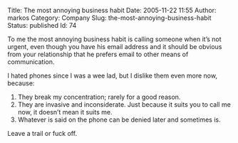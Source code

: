 Title: The most annoying business habit
Date: 2005-11-22 11:55
Author: markos
Category: Company
Slug: the-most-annoying-business-habit
Status: published
Id: 74

<html>
 <body>
  <div>
   <p>
    To me the most annoying business habit is calling someone when it’s not urgent, even though you have his email address and it should be obvious from your relationship that he prefers email to other means of communication.
   </p>
   <p>
    I hated phones since I was a wee lad, but I dislike them even more now, because:
   </p>
   <ol>
    <li>
     They break my concentration; rarely for a good reason.
    </li>
    <li>
     They are invasive and inconsiderate. Just because it suits you to call me now, it doesn’t mean it suits me.
    </li>
    <li>
     Whatever is said on the phone can be denied later and sometimes is.
    </li>
   </ol>
   <p>
    Leave a trail or fuck off.
   </p>
  </div>
 </body>
</html>